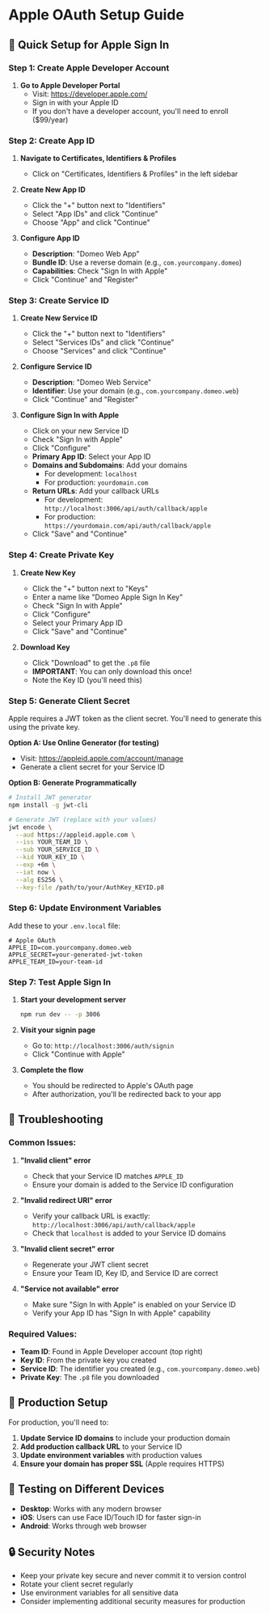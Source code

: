 # Apple OAuth Setup Guide

## 🍎 Quick Setup for Apple Sign In

### Step 1: Create Apple Developer Account

1. **Go to Apple Developer Portal**
   - Visit: https://developer.apple.com/
   - Sign in with your Apple ID
   - If you don't have a developer account, you'll need to enroll ($99/year)

### Step 2: Create App ID

1. **Navigate to Certificates, Identifiers & Profiles**
   - Click on "Certificates, Identifiers & Profiles" in the left sidebar

2. **Create New App ID**
   - Click the "+" button next to "Identifiers"
   - Select "App IDs" and click "Continue"
   - Choose "App" and click "Continue"

3. **Configure App ID**
   - **Description**: "Domeo Web App"
   - **Bundle ID**: Use a reverse domain (e.g., `com.yourcompany.domeo`)
   - **Capabilities**: Check "Sign In with Apple"
   - Click "Continue" and "Register"

### Step 3: Create Service ID

1. **Create New Service ID**
   - Click the "+" button next to "Identifiers"
   - Select "Services IDs" and click "Continue"
   - Choose "Services" and click "Continue"

2. **Configure Service ID**
   - **Description**: "Domeo Web Service"
   - **Identifier**: Use your domain (e.g., `com.yourcompany.domeo.web`)
   - Click "Continue" and "Register"

3. **Configure Sign In with Apple**
   - Click on your new Service ID
   - Check "Sign In with Apple"
   - Click "Configure"
   - **Primary App ID**: Select your App ID
   - **Domains and Subdomains**: Add your domains
     - For development: `localhost`
     - For production: `yourdomain.com`
   - **Return URLs**: Add your callback URLs
     - For development: `http://localhost:3006/api/auth/callback/apple`
     - For production: `https://yourdomain.com/api/auth/callback/apple`
   - Click "Save" and "Continue"

### Step 4: Create Private Key

1. **Create New Key**
   - Click the "+" button next to "Keys"
   - Enter a name like "Domeo Apple Sign In Key"
   - Check "Sign In with Apple"
   - Click "Configure"
   - Select your Primary App ID
   - Click "Save" and "Continue"

2. **Download Key**
   - Click "Download" to get the `.p8` file
   - **IMPORTANT**: You can only download this once!
   - Note the Key ID (you'll need this)

### Step 5: Generate Client Secret

Apple requires a JWT token as the client secret. You'll need to generate this using the private key.

**Option A: Use Online Generator (for testing)**
- Visit: https://appleid.apple.com/account/manage
- Generate a client secret for your Service ID

**Option B: Generate Programmatically**
```bash
# Install JWT generator
npm install -g jwt-cli

# Generate JWT (replace with your values)
jwt encode \
  --aud https://appleid.apple.com \
  --iss YOUR_TEAM_ID \
  --sub YOUR_SERVICE_ID \
  --kid YOUR_KEY_ID \
  --exp +6m \
  --iat now \
  --alg ES256 \
  --key-file /path/to/your/AuthKey_KEYID.p8
```

### Step 6: Update Environment Variables

Add these to your `.env.local` file:

```env
# Apple OAuth
APPLE_ID=com.yourcompany.domeo.web
APPLE_SECRET=your-generated-jwt-token
APPLE_TEAM_ID=your-team-id
```

### Step 7: Test Apple Sign In

1. **Start your development server**
   ```bash
   npm run dev -- -p 3006
   ```

2. **Visit your signin page**
   - Go to: `http://localhost:3006/auth/signin`
   - Click "Continue with Apple"

3. **Complete the flow**
   - You should be redirected to Apple's OAuth page
   - After authorization, you'll be redirected back to your app

## 🔧 Troubleshooting

### Common Issues:

1. **"Invalid client" error**
   - Check that your Service ID matches `APPLE_ID`
   - Ensure your domain is added to the Service ID configuration

2. **"Invalid redirect URI" error**
   - Verify your callback URL is exactly: `http://localhost:3006/api/auth/callback/apple`
   - Check that `localhost` is added to your Service ID domains

3. **"Invalid client secret" error**
   - Regenerate your JWT client secret
   - Ensure your Team ID, Key ID, and Service ID are correct

4. **"Service not available" error**
   - Make sure "Sign In with Apple" is enabled on your Service ID
   - Verify your App ID has "Sign In with Apple" capability

### Required Values:

- **Team ID**: Found in Apple Developer account (top right)
- **Key ID**: From the private key you created
- **Service ID**: The identifier you created (e.g., `com.yourcompany.domeo.web`)
- **Private Key**: The `.p8` file you downloaded

## 🚀 Production Setup

For production, you'll need to:

1. **Update Service ID domains** to include your production domain
2. **Add production callback URL** to your Service ID
3. **Update environment variables** with production values
4. **Ensure your domain has proper SSL** (Apple requires HTTPS)

## 📱 Testing on Different Devices

- **Desktop**: Works with any modern browser
- **iOS**: Users can use Face ID/Touch ID for faster sign-in
- **Android**: Works through web browser

## 🔒 Security Notes

- Keep your private key secure and never commit it to version control
- Rotate your client secret regularly
- Use environment variables for all sensitive data
- Consider implementing additional security measures for production 